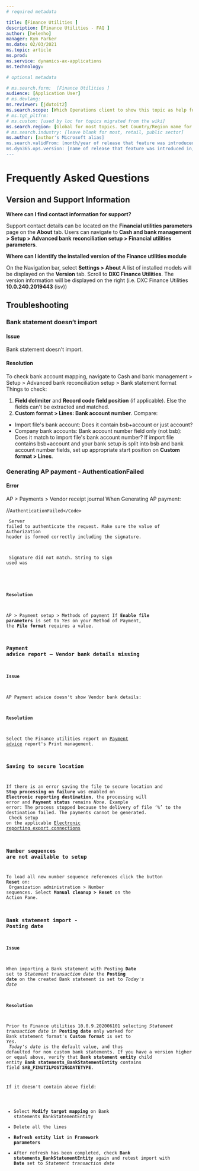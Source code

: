 ```yaml
---
# required metadata

title: [Finance Utilities ]
description: [Finance Utilities - FAQ ]
author: [helenho]
manager: Kym Parker
ms.date: 02/03/2021
ms.topic: article
ms.prod: 
ms.service: dynamics-ax-applications
ms.technology: 

# optional metadata

# ms.search.form:  [Finance Utilities ]
audience: [Application User]
# ms.devlang: 
ms.reviewer: [jdutoit2]
ms.search.scope: [Which Operations client to show this topic as help for, to be set by content strategist, see list here: https://microsoft.sharepoint.com/teams/DynDoc/_layouts/15/WopiFrame.aspx?sourcedoc={23419e1c-eb64-42e9-aa9b-79875b428718}&action=edit&wd=target%28Core%20Dynamics%20AX%20CP%20requirements%2Eone%7C4CC185C0%2DEFAA%2D42CD%2D94B9%2D8F2A45E7F61A%2FVersions%20list%20for%20docs%20topics%7CC14BE630%2D5151%2D49D6%2D8305%2D554B5084593C%2F%29]
# ms.tgt_pltfrm: 
# ms.custom: [used by loc for topics migrated from the wiki]
ms.search.region: [Global for most topics. Set Country/Region name for localizations]
# ms.search.industry: [leave blank for most, retail, public sector]
ms.author: [author's Microsoft alias]
ms.search.validFrom: [month/year of release that feature was introduced in, in format yyyy-mm-dd]
ms.dyn365.ops.version: [name of release that feature was introduced in, see list here: https://microsoft.sharepoint.com/teams/DynDoc/_layouts/15/WopiFrame.aspx?sourcedoc={23419e1c-eb64-42e9-aa9b-79875b428718}&action=edit&wd=target%28Core%20Dynamics%20AX%20CP%20requirements%2Eone%7C4CC185C0%2DEFAA%2D42CD%2D94B9%2D8F2A45E7F61A%2FVersions%20list%20for%20docs%20topics%7CC14BE630%2D5151%2D49D6%2D8305%2D554B5084593C%2F%29]
---
```


# 	Frequently Asked Questions
## 	Version and Support Information


**Where can I find contact information for support?**
   
Support contact details can be located on the **Financial utilities parameters** page on the **About** tab. Users can navigate to **Cash and bank management > Setup > Advanced bank reconciliation setup > Financial utilities parameters**.
  
 **Where can I identify the installed version of the Finance utilities module**

On the Navigation bar, select **Settings > About**
A list of installed models will be displayed on the **Version** tab.  Scroll to **DXC Finance Utilities**. The version information will be displayed on the right (i.e. DXC Finance Utilities **10.0.240.2019443** (isv))


## 	Troubleshooting
### 	Bank statement doesn’t import

#### Issue
Bank statement doesn't import.
 
#### Resolution
To check bank account mapping, navigate to Cash and bank management > Setup > Advanced bank reconciliation setup > Bank statement format
Things to check:
1.	**Field delimiter** and **Record code field position** (if applicable). Else the fields can't be extracted and matched.
2.	**Custom format > Lines: Bank account number**. Compare:
- Import file's bank account: Does it contain bsb+account or just account?
- Company bank accounts: Bank account number field only (not bsb): Does it match to import file's bank account number? If import file contains bsb+account and your bank setup is split into bsb and bank account number fields, set up appropriate start position on **Custom format > Lines**.

### 	Generating AP payment - AuthenticationFailed
#### Error
AP > Payments > Vendor receipt journal
When Generating AP payment:
<br>
<Error>

//<Code>AuthenticationFailed\</Code> <br>
<Message> <br>
Server failed to authenticate the request. Make sure the value of Authorization header is formed correctly including the signature. <br>
</Message> <br>
<AuthenticationErrorDetail> <br>
Signature did not match. String to sign used was <br>
</AuthenticationErrorDetail> <br>
</Error> <br>

#### Resolution
AP > Payment setup > Methods of payment
If **Enable file parameters** is set to _Yes_ on your Method of Payment, the **File format** requires a value.


### 	Payment advice report – Vendor bank details missing
#### Issue
AP Payment advice doesn't show Vendor bank details:

#### Resolution
Select the Finance utilities report on [Payment advice](Setup/ACCOUNTS-PAYABLE/Vendor-payments.md#payment-advice-report) report's Print management.

### 	Saving to secure location

If there is an error saving the file to secure location and **Stop processing on failure** was enabled on **Electronic reporting destination**, the processing will error and **Payment status** remains _None_. Example error: The process stopped because the delivery of file ‘%’ to the destination failed. The payments cannot be generated. <br>
Check setup on the applicable [Electronic reporting export connections](Setup/ACCOUNTS-PAYABLE/Save-electronic-reporting-file-to-secure-location.md)

### 	Number sequences are not available to setup

To load all new number sequence references click the button **Reset** on: <br>
Organization administration > Number sequences. Select **Manual cleanup > Reset** on the Action Pane.

### Bank statement import - Posting date
#### Issue
When importing a Bank statement with Posting **Date** set to _Statement transaction date_ the **Posting date** on the created Bank statement is set to _Today's date_

#### Resolution
Prior to Finance utilities 10.0.9.202006101 selecting _Statement transaction date_ in **Posting date** only worked for Bank statement format's **Custom format** is set to _Yes_. <br> 
_Today's date_ is the default value, and thus defaulted for non custom bank statements.
If you have a version higher or equal above, verify that **Bank statement entity** child entity **Bank statements_BankStatementEntity** contains field **SAB_FINUTILPOSTINGDATETYPE**.

If it doesn't contain above field:
- Select **Modify target mapping** on Bank statements_BankStatementEntity
- Delete all the lines
- **Refresh entity list** in **Framework parameters**
- After refresh has been completed, check **Bank statements_BankStatementEntity** again and retest import with **Date** set to _Statement transaction date_
